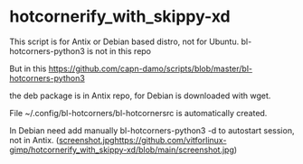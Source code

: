 # hotcornerify_with_skippy-xd
This script is for Antix or Debian based distro, not for Ubuntu.
bl-hotcorners-python3 is not in this repo

But in this https://github.com/capn-damo/scripts/blob/master/bl-hotcorners-python3

the deb package is in Antix repo, for Debian is downloaded with wget.

File ~/.config/bl-hotcorners/bl-hotcornersrc is automatically created.

In Debian need add manually bl-hotcorners-python3 -d to autostart session, not in Antix.
([screenshot.jpg](https://github.com/vitforlinux-gimp/hotcornerify_with_skippy-xd/blob/main/screenshot.jpg)https://github.com/vitforlinux-gimp/hotcornerify_with_skippy-xd/blob/main/screenshot.jpg)
